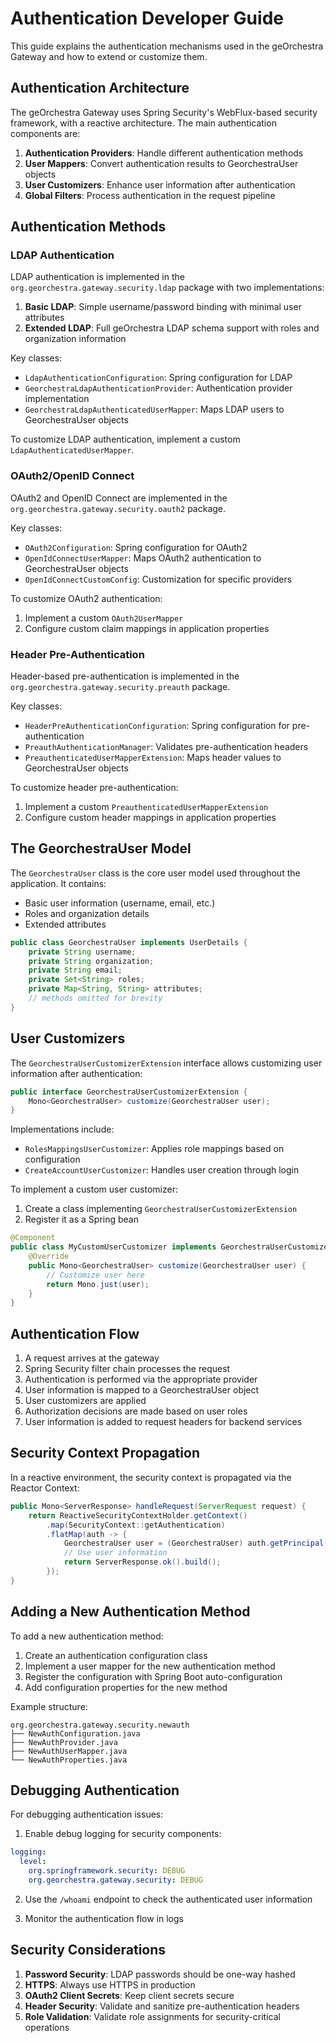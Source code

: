 # Authentication Developer Guide

This guide explains the authentication mechanisms used in the geOrchestra Gateway and how to extend or customize them.

## Authentication Architecture

The geOrchestra Gateway uses Spring Security's WebFlux-based security framework, with a reactive architecture. The main authentication components are:

1. **Authentication Providers**: Handle different authentication methods
2. **User Mappers**: Convert authentication results to GeorchestraUser objects
3. **User Customizers**: Enhance user information after authentication
4. **Global Filters**: Process authentication in the request pipeline

## Authentication Methods

### LDAP Authentication

LDAP authentication is implemented in the `org.georchestra.gateway.security.ldap` package with two implementations:

1. **Basic LDAP**: Simple username/password binding with minimal user attributes
2. **Extended LDAP**: Full geOrchestra LDAP schema support with roles and organization information

Key classes:

- `LdapAuthenticationConfiguration`: Spring configuration for LDAP
- `GeorchestraLdapAuthenticationProvider`: Authentication provider implementation
- `GeorchestraLdapAuthenticatedUserMapper`: Maps LDAP users to GeorchestraUser objects

To customize LDAP authentication, implement a custom `LdapAuthenticatedUserMapper`.

### OAuth2/OpenID Connect

OAuth2 and OpenID Connect are implemented in the `org.georchestra.gateway.security.oauth2` package.

Key classes:

- `OAuth2Configuration`: Spring configuration for OAuth2
- `OpenIdConnectUserMapper`: Maps OAuth2 authentication to GeorchestraUser objects
- `OpenIdConnectCustomConfig`: Customization for specific providers

To customize OAuth2 authentication:
1. Implement a custom `OAuth2UserMapper`
2. Configure custom claim mappings in application properties

### Header Pre-Authentication

Header-based pre-authentication is implemented in the `org.georchestra.gateway.security.preauth` package.

Key classes:

- `HeaderPreAuthenticationConfiguration`: Spring configuration for pre-authentication
- `PreauthAuthenticationManager`: Validates pre-authentication headers
- `PreauthenticatedUserMapperExtension`: Maps header values to GeorchestraUser objects

To customize header pre-authentication:
1. Implement a custom `PreauthenticatedUserMapperExtension`
2. Configure custom header mappings in application properties

## The GeorchestraUser Model

The `GeorchestraUser` class is the core user model used throughout the application. It contains:

- Basic user information (username, email, etc.)
- Roles and organization details
- Extended attributes

```java
public class GeorchestraUser implements UserDetails {
    private String username;
    private String organization;
    private String email;
    private Set<String> roles;
    private Map<String, String> attributes;
    // methods omitted for brevity
}
```

## User Customizers

The `GeorchestraUserCustomizerExtension` interface allows customizing user information after authentication:

```java
public interface GeorchestraUserCustomizerExtension {
    Mono<GeorchestraUser> customize(GeorchestraUser user);
}
```

Implementations include:

- `RolesMappingsUserCustomizer`: Applies role mappings based on configuration
- `CreateAccountUserCustomizer`: Handles user creation through login

To implement a custom user customizer:
1. Create a class implementing `GeorchestraUserCustomizerExtension`
2. Register it as a Spring bean

```java
@Component
public class MyCustomUserCustomizer implements GeorchestraUserCustomizerExtension {
    @Override
    public Mono<GeorchestraUser> customize(GeorchestraUser user) {
        // Customize user here
        return Mono.just(user);
    }
}
```

## Authentication Flow

1. A request arrives at the gateway
2. Spring Security filter chain processes the request
3. Authentication is performed via the appropriate provider
4. User information is mapped to a GeorchestraUser object
5. User customizers are applied
6. Authorization decisions are made based on user roles
7. User information is added to request headers for backend services

## Security Context Propagation

In a reactive environment, the security context is propagated via the Reactor Context:

```java
public Mono<ServerResponse> handleRequest(ServerRequest request) {
    return ReactiveSecurityContextHolder.getContext()
        .map(SecurityContext::getAuthentication)
        .flatMap(auth -> {
            GeorchestraUser user = (GeorchestraUser) auth.getPrincipal();
            // Use user information
            return ServerResponse.ok().build();
        });
}
```

## Adding a New Authentication Method

To add a new authentication method:

1. Create an authentication configuration class
2. Implement a user mapper for the new authentication method
3. Register the configuration with Spring Boot auto-configuration
4. Add configuration properties for the new method

Example structure:
```
org.georchestra.gateway.security.newauth
├── NewAuthConfiguration.java
├── NewAuthProvider.java
├── NewAuthUserMapper.java
└── NewAuthProperties.java
```

## Debugging Authentication

For debugging authentication issues:

1. Enable debug logging for security components:

```yaml
logging:
  level:
    org.springframework.security: DEBUG
    org.georchestra.gateway.security: DEBUG
```

2. Use the `/whoami` endpoint to check the authenticated user information

3. Monitor the authentication flow in logs

## Security Considerations

1. **Password Security**: LDAP passwords should be one-way hashed
2. **HTTPS**: Always use HTTPS in production
3. **OAuth2 Client Secrets**: Keep client secrets secure
4. **Header Security**: Validate and sanitize pre-authentication headers
5. **Role Validation**: Validate role assignments for security-critical operations